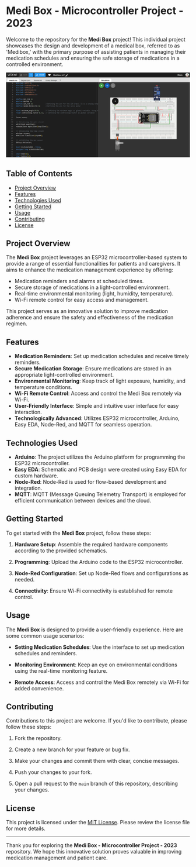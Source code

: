 # Medi Box - Microcontroller Project - 2023

Welcome to the repository for the **Medi Box** project! This individual project showcases the design and development of a medical box, referred to as 'Medibox,' with the primary purpose of assisting patients in managing their medication schedules and ensuring the safe storage of medications in a controlled environment.

![Medi Box](MediBox.png)

## Table of Contents

- [Project Overview](#project-overview)
- [Features](#features)
- [Technologies Used](#technologies-used)
- [Getting Started](#getting-started)
- [Usage](#usage)
- [Contributing](#contributing)
- [License](#license)

## Project Overview

The **Medi Box** project leverages an ESP32 microcontroller-based system to provide a range of essential functionalities for patients and caregivers. It aims to enhance the medication management experience by offering:

- Medication reminders and alarms at scheduled times.
- Secure storage of medications in a light-controlled environment.
- Real-time environmental monitoring (light, humidity, temperature).
- Wi-Fi remote control for easy access and management.

This project serves as an innovative solution to improve medication adherence and ensure the safety and effectiveness of the medication regimen.

## Features

- **Medication Reminders**: Set up medication schedules and receive timely reminders.
- **Secure Medication Storage**: Ensure medications are stored in an appropriate light-controlled environment.
- **Environmental Monitoring**: Keep track of light exposure, humidity, and temperature conditions.
- **Wi-Fi Remote Control**: Access and control the Medi Box remotely via Wi-Fi.
- **User-Friendly Interface**: Simple and intuitive user interface for easy interaction.
- **Technologically Advanced**: Utilizes ESP32 microcontroller, Arduino, Easy EDA, Node-Red, and MQTT for seamless operation.

## Technologies Used

- **Arduino**: The project utilizes the Arduino platform for programming the ESP32 microcontroller.
- **Easy EDA**: Schematic and PCB design were created using Easy EDA for custom hardware.
- **Node-Red**: Node-Red is used for flow-based development and integration.
- **MQTT**: MQTT (Message Queuing Telemetry Transport) is employed for efficient communication between devices and the cloud.

## Getting Started

To get started with the **Medi Box** project, follow these steps:

1. **Hardware Setup**: Assemble the required hardware components according to the provided schematics.

2. **Programming**: Upload the Arduino code to the ESP32 microcontroller.

3. **Node-Red Configuration**: Set up Node-Red flows and configurations as needed.

4. **Connectivity**: Ensure Wi-Fi connectivity is established for remote control.

## Usage

The **Medi Box** is designed to provide a user-friendly experience. Here are some common usage scenarios:

- **Setting Medication Schedules**: Use the interface to set up medication schedules and reminders.

- **Monitoring Environment**: Keep an eye on environmental conditions using the real-time monitoring feature.

- **Remote Access**: Access and control the Medi Box remotely via Wi-Fi for added convenience.

## Contributing

Contributions to this project are welcome. If you'd like to contribute, please follow these steps:

1. Fork the repository.

2. Create a new branch for your feature or bug fix.

3. Make your changes and commit them with clear, concise messages.

4. Push your changes to your fork.

5. Open a pull request to the `main` branch of this repository, describing your changes.

## License

This project is licensed under the [MIT License](LICENSE.md). Please review the license file for more details.

---

Thank you for exploring the **Medi Box - Microcontroller Project - 2023** repository. We hope this innovative solution proves valuable in improving medication management and patient care.
